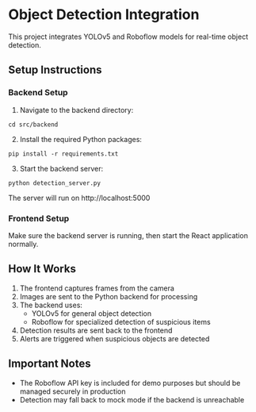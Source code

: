 
# Object Detection Integration

This project integrates YOLOv5 and Roboflow models for real-time object detection.

## Setup Instructions

### Backend Setup

1. Navigate to the backend directory:
```
cd src/backend
```

2. Install the required Python packages:
```
pip install -r requirements.txt
```

3. Start the backend server:
```
python detection_server.py
```

The server will run on http://localhost:5000

### Frontend Setup

Make sure the backend server is running, then start the React application normally.

## How It Works

1. The frontend captures frames from the camera
2. Images are sent to the Python backend for processing
3. The backend uses:
   - YOLOv5 for general object detection
   - Roboflow for specialized detection of suspicious items
4. Detection results are sent back to the frontend
5. Alerts are triggered when suspicious objects are detected

## Important Notes

- The Roboflow API key is included for demo purposes but should be managed securely in production
- Detection may fall back to mock mode if the backend is unreachable
